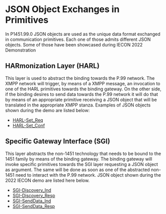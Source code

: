 # JSON Object Exchanges in Primitives

In P1451.99.0 JSON objects are used as the unique data format exchanged in communication 
primitives. Each one of those admits different JSON objects. Some of those have been
showcased during IECON 2022 Demonstration

## HARmonization Layer (HARL)

This layer is used to abstract the binding towards the P.99 network. The XMPP network will 
trigger, by means of a XMPP message, an invocation to one of the HARL primitives towards the
binding gateway. On the other side, if the binding desires to send data towards the P.99 network
it will do that by means of an appropriate primitive receiving a JSON object that will
be translated in the appropriate XMPP stanza. Examples of JSON objects shown during the 
demo are listed below:

* [HARL-Set_Req](harl-set-req.json)
* [HARL-Set_Conf](harl-set-conf.json)
	
##  Specific Gateway Interface (SGI)

This layer abstracts the non-1451 technology that needs to be bound to the 1451 family 
by means of the binding gateway. The binding gateway will invoke specific primitives towards the 
SGI layer requesting a JSON object as argument. The same will be done as soon as one of the abstracted 
non-1451 need to interact with the P.99 network. JSON object shown during the 2022 IECON demo are
listed here below.
	
* [SGI-Discovery_Ind](sgi-discovery-ind.json)
* [SGI-Discovery_Resp](sgi-discovery-resp.json)
* [SGI-SendData_Ind](sgi-senddata-ind.json)
* [SGI-SendData_Resp](sgi-senddata-resp.json)